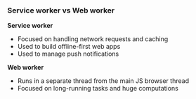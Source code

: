 ### Service worker vs Web worker

**Service worker**

- Focused on handling network requests and caching
- Used to build offline-first web apps
- Used to manage push notifications

**Web worker**

- Runs in a separate thread from the main JS browser thread
- Focused on long-running tasks and huge computations